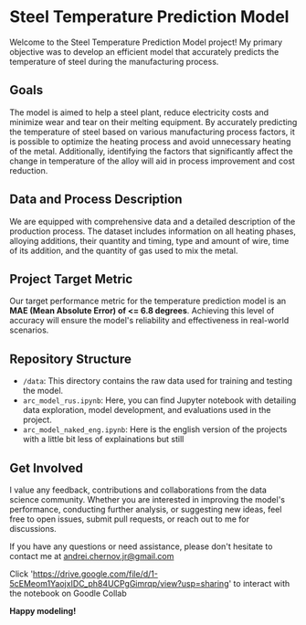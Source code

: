 # Steel Temperature Prediction Model

Welcome to the Steel Temperature Prediction Model project! My primary objective was to develop an efficient model that accurately predicts the temperature of steel during the manufacturing process.

## Goals

The model is aimed to help a steel plant, reduce electricity costs and minimize wear and tear on their melting equipment. By accurately predicting the temperature of steel based on various manufacturing process factors, it is possible to optimize the heating process and avoid unnecessary heating of the metal. Additionally, identifying the factors that significantly affect the change in temperature of the alloy will aid in process improvement and cost reduction.

## Data and Process Description

We are equipped with comprehensive data and a detailed description of the production process. The dataset includes information on all heating phases, alloying additions, their quantity and timing, type and amount of wire, time of its addition, and the quantity of gas used to mix the metal.

## Project Target Metric

Our target performance metric for the temperature prediction model is an **MAE (Mean Absolute Error) of <= 6.8 degrees**. Achieving this level of accuracy will ensure the model's reliability and effectiveness in real-world scenarios.

## Repository Structure

- `/data`: This directory contains the raw data used for training and testing the model.
- `arc_model_rus.ipynb`: Here, you can find Jupyter notebook with detailing data exploration, model development, and evaluations used in the project.
- `arc_model_naked_eng.ipynb`: Here is the english version of the projects with a little bit less of explainations but still 

## Get Involved

I value any feedback, contributions and collaborations from the data science community. Whether you are interested in improving the model's performance, conducting further analysis, or suggesting new ideas, feel free to open issues, submit pull requests, or reach out to me for discussions.

If you have any questions or need assistance, please don't hesitate to contact me at andrei.chernov.jr@gmail.com

Click 'https://drive.google.com/file/d/1-5cEMeom1YaojxIDC_ph84UCPgGimrqp/view?usp=sharing' to interact with the notebook on Goodle Collab

**Happy modeling!**